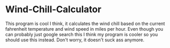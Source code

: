 # Wind-Chill-Calculator

This program is cool I think, it calculates the wind chill based on the current fahrenheit temperature and wind speed in miles per hour. Even though you can probably just google search this I think my program is cooler so you should use this instead. Don't worry, it doesn't suck ass anymore.
